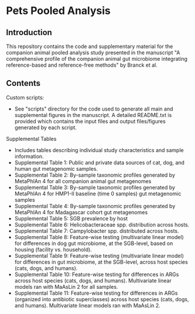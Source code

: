  
# Pets Pooled Analysis

## Introduction

This repository contains the code and supplementary material for the companion animal pooled analysis study presented in the manuscript "A comprehensive profile of the companion animal gut microbiome integrating reference-based and reference-free methods" by Branck et al. 

## Contents
Custom scripts:
* See "scripts" directory for the code used to generate all main and supplemental figures in the manuscript. A detailed README.txt is provided which contains the input files and output files/figures generated by each script.

Supplemental Tables
* Includes tables describing individual study characteristics and sample information.
* Supplemental Table 1: 	Public and private data sources of cat, dog, and human gut metagenomic samples.								
* Supplemental Table 2: 	By-sample taxonomic profiles generated by MetaPhlAn 4 for all companion animal gut metagenomes								
* Supplemental Table 3: 	By-sample taxonomic profiles generated by MetaPhlAn 4 for HMP1-II baseline (time 0 samples) gut metagenomic samples 																	
* Supplemental Table 4: 	By-sample taxonomic profiles generated by MetaPhlAn 4 for Madagascar cohort gut metagenomes								
* Supplemental Table 5: 	SGB prevalence by host					
* Supplemental Table 6:	Helicobacteraceae spp. distribution across hosts. 							
* Supplemental Table 7: Campylobacter spp. distributed across hosts.								
* Supplemental Table 8: Feature-wise testing (multivariate linear model) for differences in dog gut microbiome, at the SGB-level, based on housing (facility vs. household).
* Supplemental Table 9: Feature-wise testing (multivariate linear model) for differences in gut microbiome, at the SGB-level, across host species (cats, dogs, and humans).								
* Supplemental Table 10: Feature-wise testing for differences in ARGs across host species (cats, dogs, and humans). Multivariate linear models ran with MaAsLin 2 for all samples.
* Supplemental Table 11: Feature-wise testing for differences in ARGs (organized into antibiotic superclasses) across host species (cats, dogs, and humans). Multivariate linear models ran with MaAsLin 2.
